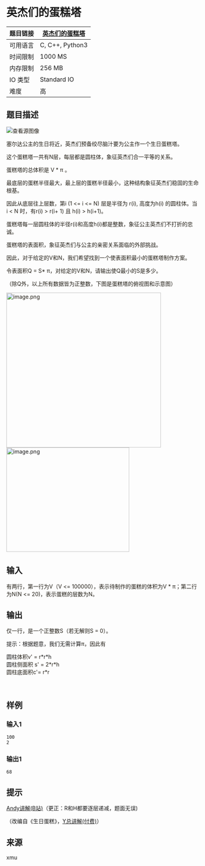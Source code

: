 # 英杰们的蛋糕塔

| 题目链接 | [英杰们的蛋糕塔](http://xmuoj.com/problem/GW092) |
| --- | --- |
| 可用语言 | C, C++, Python3 |
| 时间限制 | 1000 MS |
| 内存限制 | 256 MB |
| IO 类型 | Standard IO |
| 难度 | 高 |

## 题目描述

<p><span style="color: rgb(35, 31, 23);"><img src="https://tse4-mm.cn.bing.net/th?id=OIP.CavPwvaW2jmarrEH3iSs3wHaEo&pid=Api&rs=1" alt="查看源图像" /><br /></span></p><p><span style="color: rgb(35, 31, 23);"><span style="color: rgb(35, 31, 23);">塞尔达公主</span>的生日将近，英杰们预备绞尽脑汁要为公主作一个生日蛋糕塔。</span></p><p><span style="color: rgb(35, 31, 23);">这个蛋糕塔一共有N层，每层都是圆柱体，象征英杰们合一平等的关系。</span></p><p><span style="color: rgb(35, 31, 23);">蛋糕塔的总体积是 V * π 。</span></p><p><span style="color: rgb(35, 31, 23);">最底层的蛋糕半径最大，最上层的蛋糕半径最小，这种结构象征英杰们稳固的生命根基。</span></p><p><span style="color: rgb(35, 31, 23);"><span style="color: rgb(35, 31, 23);">因此从底层往上层数，第i (1 &lt;= i &lt;= N) 层是半径为 r(i), 高度为h(i) 的圆柱体。当 i &lt; N 时，有r(i) &gt; r(i+ 1) 且 h(i) &gt; h(i+1)。</span></span></p><p><span style="color: rgb(35, 31, 23);"><span style="color: rgb(35, 31, 23);">蛋糕塔每一层圆柱体的半径r(i)和高度h(i)都是整数，象征公主英杰们不打折的忠诚。</span></span></p><p><span style="color: rgb(35, 31, 23);">蛋糕塔的表面积，象征英杰们与公主的亲密关系面临的外部挑战。</span></p><p><span style="color: rgb(35, 31, 23);">因此，对于给定的V和N，我们希望找到一个使表面积最小的蛋糕塔制作方案。</span></p><p><span style="color: rgb(35, 31, 23);">令表面积Q = S<span style="color: rgb(35, 31, 23);">* π，</span></span><span style="color: rgb(35, 31, 23);">对<span style="color: rgb(35, 31, 23);">给定的V和N</span>，请输出使Q最小的S是多少。</span></p><p><span style="color: rgb(35, 31, 23);">（除Q外，以上所有数据皆为正整数，下图是蛋糕塔的俯视图和示意图）</span></p><p><span style="color: rgb(35, 31, 23);"><img alt="image.png" src="/public/upload/f92aa2fa22.png" width="405" height="405" /></span><img alt="image.png" src="http://www.xmuoj.com/public/upload/5876ef28f6.png" width="322" height="273" /><span style="color: rgb(35, 31, 23);"><br /></span></p>

## 输入

<p><span style="color: rgb(35, 31, 23);">有两行，第一行为V（V &lt;= 100000），表示待制作的蛋糕的体积为<span style="color: rgb(35, 31, 23);">V * π</span>；第二行为N(N &lt;= 20)，表示蛋糕的层数为N。</span><br /></p>

## 输出

<p><span style="color: rgb(35, 31, 23);">仅一行，是一个正整数S（若无解则S = 0）。</span><br /></p><p><font>提示：根据题意，我们无需计算<span style="color: rgb(35, 31, 23);">π，因此有</span></font></p><p style="margin-left: 0px;">圆柱<span style="color: rgb(35, 31, 23);">体积v&#039; = r</span>*r*h<br />圆柱<span style="color: rgb(35, 31, 23);">侧面积 s&#039; = 2*r*h<br /></span><span style="color: rgb(35, 31, 23);">圆柱底面积c&#039;= r*r</span></p><p><font><span style="color: rgb(35, 31, 23);"><br /></span></font></p>

## 样例

### 输入1

```
100
2
```

### 输出1

```
68
```

## 提示

<p style="margin-left: 0px;"><a href="https://www.bilibili.com/video/BV1Bp4y1C7Qs" target="_blank">Andy讲解(B站)</a>（更正：R和H都要逐层递减，题面无误)</p><p>（改编自《生日蛋糕》，<a href="https://www.acwing.com/video/481/" target="_blank">Y总讲解(付费)</a>）</p>

## 来源

xmu

